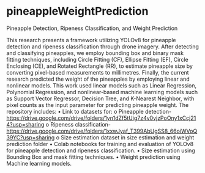 # pineappleWeightPrediction
Pineapple Detection, Ripeness Classification, and Weight Prediction

 This research presents a framework utilizing YOLOv8 for pineapple detection and ripeness classification through drone imagery. After detecting and classifying pineapples, we employ bounding box and binary mask fitting techniques, including Circle Fitting (CF), Ellipse Fitting (EF), Circle Enclosing (CE), and Rotated Rectangle (RR), to estimate pineapple size by converting pixel-based measurements to millimetres. Finally, the current research predicted the weight of the pineapples by employing linear and nonlinear models. This work used linear models such as Linear Regression, Polynomial Regression, and nonlinear-based machine learning models such as Support Vector Regressor, Decision Tree, and K-Nearest Neighbor, with pixel counts as the input parameter for predicting pineapple weight.
The repository includes:
•	Link to datasets for:
o	Pineapple detection- https://drive.google.com/drive/folders/1yn1dZf5tUig7z4v0vjzPoOny1xCcj214?usp=sharing
o	Ripeness classification- https://drive.google.com/drive/folders/1xxwJyaf_T399AbUgSS8_66oiWVoQ39YC?usp=sharing
o	Size estimation dataset in size estimation and weight prediction folder
•	Colab notebooks for training and evaluation of YOLOv8 for pineapple detection and ripeness classification.
•	Size estimation using Bounding Box and mask fitting techniques.
•	Weight prediction using Machine learning models.
